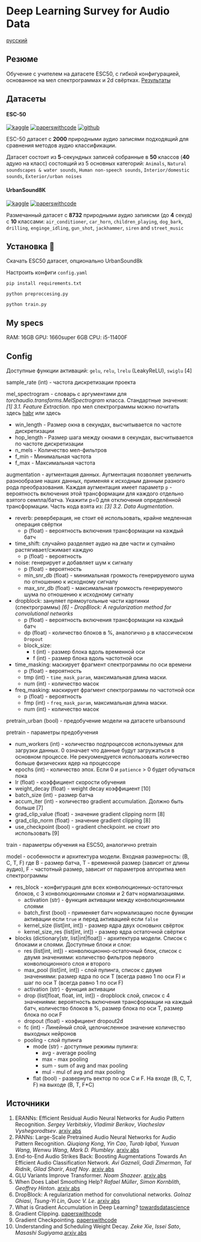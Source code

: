 # Deep Learning Survey for Audio Data

[русский](README_ru.md)

## Резюме

Обучение с учителем на датасете ESC50, с гибкой конфигурацией, основанное на мел спектрограммах и 2d свёртках. [Результаты](logs/results/esc50/)

## Датасеты

#### ESC-50

[![kaggle](https://www.kaggle.com/static/images/favicon.ico)](https://www.kaggle.com/datasets/ludovick/esc50dataset) [![paperswithcode](https://paperswithcode.com/favicon.ico)](https://paperswithcode.com/dataset/esc-50) [![github](https://github.githubassets.com/favicons/favicon-dark.svg)](https://github.com/karolpiczak/ESC-50)

ESC-50 датасет с **2000** природными аудио записями подходящий для сравнения методов аудио классификации.

Датасет состоит из **5**-секундных записей собранные в **50** классов (**40**  адуио на класс) состоящий из 5 основных категорий: `Animals`, `Natural soundscapes & water sounds`, `Human non-speech sounds`, `Interior/domestic sounds`, `Exterior/urban noises`

#### UrbanSound8K

[![kaggle](https://www.kaggle.com/static/images/favicon.ico)](https://www.kaggle.com/datasets/chrisfilo/urbansound8k) [![paperswithcode](https://paperswithcode.com/favicon.ico)](https://paperswithcode.com/dataset/urbansound8k-1)

Размечанный датасет с **8732** природными аудио запиясми (до **4** секуд) с **10** классами: `air_conditioner`, `car_horn`, `children_playing`, `dog_bark`, `drilling`, `enginge_idling`, `gun_shot`, `jackhammer`, `siren` and `street_music`

## Установка 🔨

Скачать ESC50 датасет, опционально UrbanSound8k

Настроить конфиги `config.yaml`

```
pip install requirements.txt
```

```
python preproccesing.py
```

```
python train.py
```

## My specs

RAM: 16GB
GPU: 1660super 6GB
CPU: i5-11400F

## Config

Доступные функции активаций: `gelu`, `relu`, `lrelu` (LeakyReLU), `swiglu` [4]   

sample_rate (int) - частота дискретизации проекта  

mel_spectrogram - словарь с аргументами для *torchaudio.transforms.MelSpectrogram* класса. Стандартные значения: *[1] 3.1. Feature Extraction*. про мел спектрограммы можно почитать здесь [habr](https://habr.com/ru/post/462527/) или здесь
* win_length - Размер окна в секундах, высчитывается по частоте дискретизации
* hop_length - Размер шага между окнами в секундах, высчитывается по частоте дискретизации
* n_mels - Количество мел-фильтров
* f_min - Минимальная частота
* f_max - Максимальная частота

augmentation - аугментация данных. Аугментация позволяет увеличить разнообразие наших данных, применяя к исходным данным разного рода преобразования. Каждая аугментация имеет параметр `p` - вероятность включения этой трансформации для каждого отдельно взятого семпла/батча. Укажити p=0 для отключения определённой трансформации. Часть кода взята из: *[3] 3.2. Data Augmentation*.
* reverb: реверберация, не стоит её использовать, крайне медленная операция свёртки
  * p (float) - вероятность включения трансформации на каждый батч
* time_shift: случайно разделяет аудио на две части и сулчайно растягивает/сжимает каждую
  * p (float) - вероятность
* noise: генерирует и добавляет шум к сигналу
  * p (float) - вероятность
  * min_snr_db (float) - минимальная громкость генерируемого шума по отношению к исходному сигналу
  * max_snr_db (float) - максимальная громкость генерируемого шума по отношению к исходному сигналу
* dropblock: зануляет прямоугольные части картинки (спектрограммы) *[6] - DropBlock: A regularization method for convolutional networks*
  * p  (float) - вероятность включения трансформации на каждый батч
  * dp (float) - количество блоков в %, аналогично `p` в классическом `Dropout`
  * block_size:
    * t (int) - размер блока вдоль временной оси
    * f (int) - размер блока вдоль частотной оси
* time_masking: маскирует фрагмент спектрограммы по оси времени
  * p (float) - вероятность
  * tmp (int) - `time_mask_param`, максимальная длина маски.
  * num (int) - количество масок
* freq_masking: маскирует фрагмент спектрограммы по частотной оси
  * p (float) - вероятность
  * fmp (int) - `freq_mask_param`, максимальная длина маски.
  * num (int) - количество масок

pretrain_urban (bool) - предобучение модели на датасете urbansound  

pretrain - параметры предобучения
* num_workers (int) - количество подпроцессов используемых для загрузки данных. 0 означает что данные будут загружаться в основном процессе. Не рекуомендуется использовать количество больше физических ядер на процессоре 
* epochs (int) - количество эпох. Если 0 и `patience` > 0 будет обучаться пока 
* lr (float) - коэффициент скорости обучения
* weight_decay (float) - weight decay коэффициент [10]
* batch_size (int) - размер батча
* accum_iter (int) - количество gradient accumulation. Должно быть больше  [7]
* grad_clip_value (float) - значение gradient clipping norm [8]
* grad_clip_norm (float) - значение gradient clipping [8]
* use_checkpoint (bool) - gradient checkpoint. не стоит это использовать [9]

train - параметры обучения на ESC50, аналогично pretrain  

model - особенности и архитектура модели. Входная размерность: (B, C, T, F) где B - размер батча, T - временной размер (зависит от длины аудио), F - частотный размер, зависит от параметров алгоритма мел спектрограммы 
* res_block - конфигурация для всех конволюционных-остаточных блоков, с 3 конволюционными слоями и 2 батч нормализациями.
  * activation (str) - функция активации между конволюционными слоями
  * batch_first (bool) - применяет батч нормализацию после функции активации если `true` и перед активацией если `false`
  * kernel_size (list[int, int]) - размер ядра двух основынх свёрток
  * kernel_size_res (list[int, int]) - размер ядра остаточной свёртки
* blocks (dictionary[str, list|int|float]) - архитектура модели. Список с блоками и слоями. Доступные блоки и слои:
  * res (list[int, int]) - конволюционно-остаточный блок, список с двумя значениями: количество фильтров первого конволюционного слоя и второго
  * max_pool (list[int, int]) - слой пулинга, список с двумя значениями: размер ядра по оси T (всегда равно 1 по оси F) и шаг по оси T (всегда равно 1 по оси F)
  * activation (str) - функция активации
  * drop (list[float, float, int, int]) - dropblock слой, список с 4 значениями: вероятность включения трансформации на каждый батч, количество блоков в %, размер блока по оси T, размер блока по оси F
  * dropout (float) - коэфициент dropout2d
  * fc (int) - Линейный слой, целочисленное значение количество выходных нейронов
  * pooling - слой пулинга
    * mode (str) - доступные режимы пулинга:
      * avg - average pooling
      * max - max pooling
      * sum - sum of avg and max pooling
      * mul - mul of avg and max pooling
    * flat (bool) - развернуть вектор по оси C и F. На входе (B, C, T, F) на выходе (B, T, F*C)

## Источники

1. ERANNs: Efficient Residual Audio Neural Networks for Audio Pattern Recognition. *Sergey Verbitskiy*, *Vladimir Berikov*, *Viacheslav Vyshegorodtsev*. [arxiv abs](https://arxiv.org/abs/2106.01621v7)
2. PANNs: Large-Scale Pretrained Audio Neural Networks for Audio Pattern Recognition. *Qiuqiang Kong*, *Yin Cao*, *Turab Iqbal*, *Yuxuan Wang*, *Wenwu Wang*, *Mark D. Plumbley*. [arxiv abs](https://arxiv.org/abs/1912.10211)
3. End-to-End Audio Strikes Back: Boosting Augmentations Towards An Efficient Audio Classification Network. *Avi Gazneli*, *Gadi Zimerman*, *Tal Ridnik*, *Gilad Sharir*, *Asaf Noy*. [arxiv abs](https://arxiv.org/abs/2204.11479)
4. GLU Variants Improve Transformer. *Noam Shazeer*. [arxiv abs](https://arxiv.org/abs/2002.05202v1)
5. When Does Label Smoothing Help? *Rafael Müller*, *Simon Kornblith*, *Geoffrey Hinton*. [arxiv abs](https://arxiv.org/abs/1906.02629)
6. DropBlock: A regularization method for convolutional networks. *Golnaz Ghiasi*, *Tsung-Yi Lin*, *Quoc V. Le*. [arxiv abs](https://arxiv.org/abs/1810.12890v1)
7. What is Gradient Accumulation in Deep Learning? [towardsdatascience](https://towardsdatascience.com/what-is-gradient-accumulation-in-deep-learning-ec034122cfa)
8. Gradient Clipping. [paperswithcode](https://paperswithcode.com/method/gradient-clipping)
9. Gradient Checkpointing. [paperswithcode](https://paperswithcode.com/method/gradient-checkpointing)
10. Understanding and Scheduling Weight Decay. *Zeke Xie*, *Issei Sato*, *Masashi Sugiyama*.[arxiv abs](https://arxiv.org/abs/2011.11152)